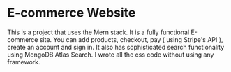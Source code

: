 # E-commerce Website
This is a project that uses the Mern stack. It is a fully functional E-commerce site. You can add products, checkout, pay ( using Stripe's API ), create an account and sign in. It also has sophisticated search functionality using MongoDB Atlas Search. I wrote all the css code without using any framework.





